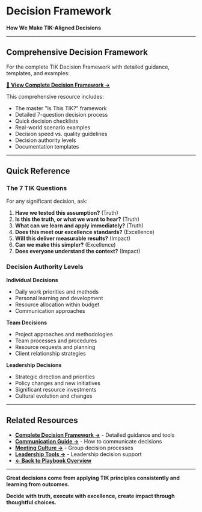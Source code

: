 # Decision Framework

**How We Make TIK-Aligned Decisions**

---

## Comprehensive Decision Framework

For the complete TIK Decision Framework with detailed guidance, templates, and examples:

**[📖 View Complete Decision Framework →](../Operating-Principles/Tools/Decision-Framework.md)**

This comprehensive resource includes:
- The master "Is This TIK?" framework
- Detailed 7-question decision process
- Quick decision checklists
- Real-world scenario examples
- Decision speed vs. quality guidelines
- Decision authority levels
- Documentation templates

---

## Quick Reference

### The 7 TIK Questions
For any significant decision, ask:

1. **Have we tested this assumption?** (Truth)
2. **Is this the truth, or what we want to hear?** (Truth)
3. **What can we learn and apply immediately?** (Truth)
4. **Does this meet our excellence standards?** (Excellence)
5. **Will this deliver measurable results?** (Impact)
6. **Can we make this simpler?** (Excellence)
7. **Does everyone understand the context?** (Impact)

### Decision Authority Levels

**Individual Decisions**
- Daily work priorities and methods
- Personal learning and development
- Resource allocation within budget
- Communication approaches

**Team Decisions**
- Project approaches and methodologies
- Team processes and procedures
- Resource requests and planning
- Client relationship strategies

**Leadership Decisions**
- Strategic direction and priorities
- Policy changes and new initiatives
- Significant resource investments
- Cultural evolution and changes

---

## Related Resources

- **[Complete Decision Framework →](../Operating-Principles/Tools/Decision-Framework.md)** - Detailed guidance and tools
- **[Communication Guide →](./Communication-Guide.md)** - How to communicate decisions
- **[Meeting Culture →](./Meeting-Culture.md)** - Group decision processes
- **[Leadership Tools →](../Leadership/Leadership-Tools.md)** - Leadership decision support
- **[← Back to Playbook Overview](./_Overview.md)**

---

**Great decisions come from applying TIK principles consistently and learning from outcomes.**

**Decide with truth, execute with excellence, create impact through thoughtful choices.**